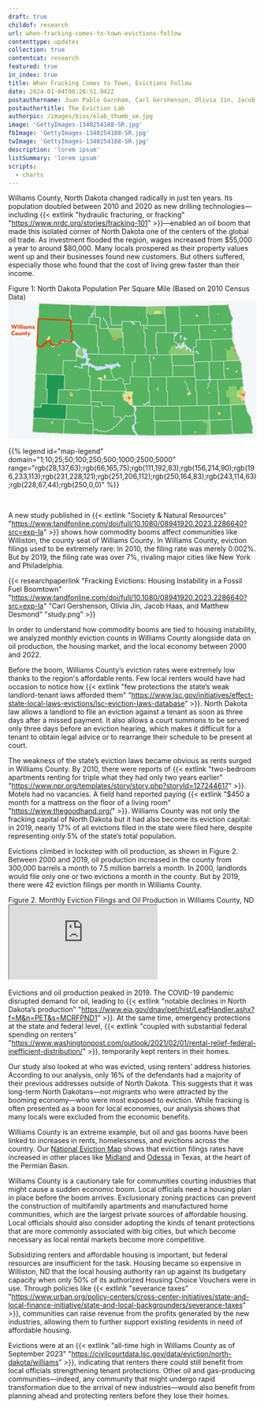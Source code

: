 ```yaml
---
draft: true
childof: research
url: when-fracking-comes-to-town-evictions-follow
contenttype: updates
collection: true
contentcat: research
featured: true
in_index: true
title: When Fracking Comes to Town, Evictions Follow
date: 2024-01-04T00:20:51.942Z
postauthorname: Juan Pablo Garnham, Carl Gershenson, Olivia Jin, Jacob Haas, and Matthew Desmond
postauthortitle: The Eviction Lab
authorpic: /images/bios/elab_thumb_sm.jpg
image: 'GettyImages-1340254188-SR.jpg'
fbImage: 'GettyImages-1340254188-SR.jpg'
twImage: 'GettyImages-1340254188-SR.jpg'
description: 'lorem ipsum'
listSummary: 'lorem ipsum'
scripts:
  - charts
---
```


<span class="dropcap green">W</span>illiams County, North Dakota changed radically in just ten years. Its population doubled between 2010 and 2020 as new drilling technologies—including {{< extlink "hydraulic fracturing, or fracking" "https://www.nrdc.org/stories/fracking-101" >}}—enabled an oil boom that made this isolated corner of North Dakota one of the centers of the global oil trade. As investment flooded the region, wages increased from $55,000 a year to around $80,000. Many locals prospered as their property values went up and their businesses found new customers. But others suffered, especially those who found that the cost of living grew faster than their income.

<div class="figheader px-0 px-md-3 mt-0 mb-1">Figure 1: North Dakota Population Per Square Mile (Based on 2010 Census Data)</div>
<img src="williams-county-map2.png" class="upscale124 my-2">

{{% legend 
  id="map-legend"
  domain="1;10;25;50;100;250;500;1000;2500;5000"
  range="rgb(28,137,63);rgb(66,165,75);rgb(111,192,83);rgb(156,214,90);rgb(196,233,113);rgb(231,228,121);rgb(251,206,112);rgb(250,164,83);rgb(243,114,63);rgb(228,67,44);rgb(250,0,0)"
%}}

<br>

A new study published in {{< extlink "Society & Natural Resources" "https://www.tandfonline.com/doi/full/10.1080/08941920.2023.2286640?src=exp-la" >}} shows how commodity booms affect communities like Williston, the county seat of Williams County. In Williams County, eviction filings used to be extremely rare: In 2010, the filing rate was merely 0.002%. But by 2019, the filing rate was over 7%, rivaling major cities like New York and Philadelphia.

{{< researchpaperlink "Fracking Evictions: Housing Instability in a Fossil Fuel Boomtown" "https://www.tandfonline.com/doi/full/10.1080/08941920.2023.2286640?src=exp-la" "Carl Gershenson, Olivia Jin, Jacob Haas, and Matthew Desmond" "study.png" >}}

In order to understand how commodity booms are tied to housing instability, we analyzed monthly eviction counts in Williams County alongside data on oil production, the housing market, and the local economy between 2000 and 2022. 

Before the boom, Williams County’s eviction rates were extremely low thanks to the region's affordable rents. Few local renters would have had occasion to notice how {{< extlink "few protections the state’s weak landlord-tenant laws afforded them" "https://www.lsc.gov/initiatives/effect-state-local-laws-evictions/lsc-eviction-laws-database" >}}. North Dakota law allows a landlord to file an eviction against a tenant as soon as three days after a missed payment. It  also allows a court summons to be served only three days before an eviction hearing, which makes it difficult for a tenant to obtain legal advice or to rearrange their schedule to be present at court. 

The weakness of the state’s eviction laws became obvious as rents surged in Williams County. By 2010, there were reports of {{< extlink "two-bedroom apartments renting for triple what they had only two years earlier" "https://www.npr.org/templates/story/story.php?storyId=127244617" >}}. Motels had no vacancies. A field hand reported paying {{< extlink "$450 a month for a mattress on the floor of a living room" "https://www.thegoodhand.org/" >}}. Williams County was not only the fracking capital of North Dakota but it had also become its eviction capital: in 2019, nearly 17% of all evictions filed in the state were filed here, despite representing only 5% of the state’s total population.

Evictions climbed in lockstep with oil production, as shown in Figure 2. Between 2000 and 2019, oil production increased in the county from 300,000 barrels a month to 7.5 million barrels a month. In 2000, landlords would file only one or two evictions a month in the county. But by 2019, there were 42 eviction filings per month in Williams County. 

<div class="figheader">Figure 2. Monthly Eviction Filings and Oil Production in Williams County, ND</div>
<iframe class="visual" src="https://development--eviction-lab-site.netlify.app/blog/fracking-and-eviction-viz/"></iframe>

Evictions and oil production peaked in 2019. The COVID-19 pandemic disrupted demand for oil, leading to {{< extlink "notable declines in North Dakota’s production" "https://www.eia.gov/dnav/pet/hist/LeafHandler.ashx?f=M&n=PET&s=MCRFPND1" >}}. At the same time, emergency protections at the state and federal level, {{< extlink "coupled with substantial federal spending on renters" "https://www.washingtonpost.com/outlook/2021/02/01/rental-relief-federal-inefficient-distribution/" >}}, temporarily kept renters in their homes.

Our study also looked at who was evicted, using renters’ address histories. According to our analysis, only 16% of the defendants had a majority of their previous addresses outside of North Dakota. This suggests that it was long-term North Dakotans—not migrants who were attracted by the booming economy—who were most exposed to eviction. While fracking is often presented as a boon for local economies, our analysis shows that many locals were excluded from the economic benefits.

Williams County is an extreme example, but oil and gas booms have been linked to increases in rents, homelessness, and evictions across the country. Our [National Eviction Map](https://evictionlab.org/map) shows that eviction filings rates have increased in other places like [Midland](https://evictionlab.org/map/?m=modeled&c=p&b=efr&s=all&r=counties&y=2018&z=9.65&lat=31.87&lon=-102.03&lang=en&l=48329_-102.03_31.87) and [Odessa](https://evictionlab.org/map/?m=modeled&c=p&b=efr&s=all&r=counties&y=2018&z=9.65&lat=31.87&lon=-102.54&lang=en&l=48329_-102.03_31.87%7E48135_-102.54_31.87) in Texas, at the heart of the Permian Basin. 

Williams County is a cautionary tale for communities courting industries that might cause a sudden economic boom. Local officials need a housing plan in place before the boom arrives. Exclusionary zoning practices can prevent the construction of multifamily apartments and manufactured home communities, which are the largest private sources of affordable housing. Local officials should also consider adopting the kinds of tenant protections that are more commonly associated with big cities, but which become necessary as local rental markets become more competitive. 

Subsidizing renters and affordable housing is important, but federal resources are insufficient for the task. Housing became so expensive in Williston, ND that the local housing authority ran up against its budgetary capacity when only 50% of its authorized Housing Choice Vouchers were in use. Through policies like {{< extlink "severance taxes" "https://www.urban.org/policy-centers/cross-center-initiatives/state-and-local-finance-initiative/state-and-local-backgrounders/severance-taxes" >}}, communities can raise revenue from the profits generated by the new industries, allowing them to further support existing residents in need of affordable housing.

Evictions were at an {{< extlink "all-time high in Williams County as of September 2023" "https://civilcourtdata.lsc.gov/data/eviction/north-dakota/williams" >}}, indicating that renters there could still benefit from local officials strengthening tenant protections. Other oil and gas-producing communities—indeed, any community that might undergo rapid transformation due to the arrival of new industries—would also benefit from planning ahead and protecting renters before they lose their homes.
